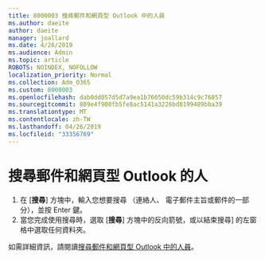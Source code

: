 ```yaml
---
title: 8000003 搜尋郵件和網頁型 Outlook 中的人員
ms.author: daeite
author: daeite
manager: joallard
ms.date: 4/26/2019
ms.audience: Admin
ms.topic: article
ROBOTS: NOINDEX, NOFOLLOW
localization_priority: Normal
ms.collection: Adm_O365
ms.custom: 8000003
ms.openlocfilehash: dab0dd057d5d7a9ea1b76050dc59b314c9c76857
ms.sourcegitcommit: 889e4f900fb5fe8ac5141a3226bd8199489bba39
ms.translationtype: MT
ms.contentlocale: zh-TW
ms.lasthandoff: 04/26/2019
ms.locfileid: "33356769"
---
```

# <a name="search-mail-and-people-on-outlook-on-the-web"></a>搜尋郵件和網頁型 Outlook 的人

1. 在 [**搜尋**] 方塊中，輸入您想要搜尋 （連絡人、 電子郵件主旨或郵件的一部分），並按 Enter 鍵。
2. 當您完成使用搜尋時，選取 [**搜尋**] 方塊中的反向箭號，或以結束搜尋] 的左窗格中選取任何資料夾。

如需詳細資訊，請閱讀[搜尋郵件和網頁型 Outlook 中的人員](https://support.office.com/article/b27e5eb7-3255-4c61-bf16-1c6a16bc2e6b)。